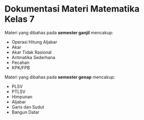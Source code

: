 # Dokumentasi Materi Matematika Kelas 7
Materi yang dibahas pada **semester ganjil** mencakup:
- Operasi Hitung Aljabar
- Akar
- Akar Tidak Rasional
- Aritmatika Sederhana
- Pecahan
- KPK/FPB

Materi yang dibahas pada **semester genap** mencakup:
- PLSV
- PTLSV
- Himpunan
- Aljabar
- Garis dan Sudut
- Bangun Datar